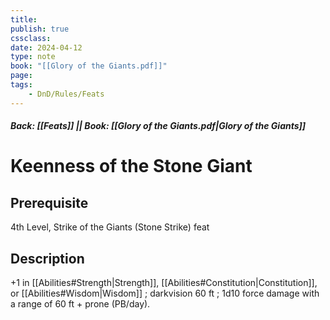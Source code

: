 ```yaml
---
title:
publish: true
cssclass:
date: 2024-04-12
type: note
book: "[[Glory of the Giants.pdf]]"
page: 
tags:
    - DnD/Rules/Feats
---
```


##### Back: [[Feats]] || Book: [[Glory of the Giants.pdf|Glory of the Giants]]

# Keenness of the Stone Giant


## Prerequisite 
4th Level, Strike of the Giants (Stone Strike) feat

## Description
+1 in [[Abilities#Strength|Strength]], [[Abilities#Constitution|Constitution]], or [[Abilities#Wisdom|Wisdom]] ; darkvision 60 ft ; 1d10 force damage with a range of 60 ft + prone (PB/day).